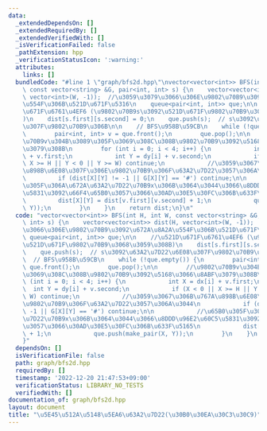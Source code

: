 ```yaml
---
data:
  _extendedDependsOn: []
  _extendedRequiredBy: []
  _extendedVerifiedWith: []
  _isVerificationFailed: false
  _pathExtension: hpp
  _verificationStatusIcon: ':warning:'
  attributes:
    links: []
  bundledCode: "#line 1 \"graph/bfs2d.hpp\"\nvector<vector<int>> BFS(int H, int W,\
    \ const vector<string> &G, pair<int, int> s) {\n    vector<vector<int>> dist(H,\
    \ vector<int>(W, -1));  //\u3059\u3079\u3066\u306E\u9802\u70B9\u3092\u672A\u8A2A\
    \u554F\u306B\u521D\u671F\u5316\n    queue<pair<int, int>> que;\n\n    //\u521D\
    \u671F\u6761\u4EF6 (\u9802\u70B9s\u3092\u521D\u671F\u9802\u70B9\u3068\u3059\u308B\
    )\n    dist[s.first][s.second] = 0;\n    que.push(s);  // s\u3092\u63A2\u7D22\u6E08\
    \u307F\u9802\u70B9\u306B\n\n    // BFS\u958B\u59CB\n    while (!que.empty()) {\n\
    \        pair<int, int> v = que.front();\n        que.pop();\n\n        //\u9802\
    \u70B9v\u304B\u3089\u305F\u3069\u308C\u308B\u9802\u70B9\u3092\u5168\u3066\u8ABF\
    \u3079\u308B\n        for (int i = 0; i < 4; i++) {\n            int X = dx[i]\
    \ + v.first;\n            int Y = dy[i] + v.second;\n            if (X < 0 ||\
    \ X >= H || Y < 0 || Y >= W) continue;\n            //\u3059\u3067\u306B\u767A\
    \u898B\u6E08\u307F\u306E\u9802\u70B9\u306F\u63A2\u7D22\u3057\u306A\u3044\n   \
    \         if (dist[X][Y] != -1 || G[X][Y] == '#') continue;\n\n            //\u65B0\
    \u305F\u306A\u672A\u63A2\u7D22\u70B9x\u306B\u3064\u3044\u3066\u8DDD\u96E2\u60C5\
    \u5831\u3092\u66F4\u65B0\u3057\u3066\u30AD\u30E5\u30FC\u306B\u633F\u5165\n   \
    \         dist[X][Y] = dist[v.first][v.second] + 1;\n            que.push(make_pair(X,\
    \ Y));\n        }\n    }\n    return dist;\n}\n"
  code: "vector<vector<int>> BFS(int H, int W, const vector<string> &G, pair<int,\
    \ int> s) {\n    vector<vector<int>> dist(H, vector<int>(W, -1));  //\u3059\u3079\
    \u3066\u306E\u9802\u70B9\u3092\u672A\u8A2A\u554F\u306B\u521D\u671F\u5316\n   \
    \ queue<pair<int, int>> que;\n\n    //\u521D\u671F\u6761\u4EF6 (\u9802\u70B9s\u3092\
    \u521D\u671F\u9802\u70B9\u3068\u3059\u308B)\n    dist[s.first][s.second] = 0;\n\
    \    que.push(s);  // s\u3092\u63A2\u7D22\u6E08\u307F\u9802\u70B9\u306B\n\n  \
    \  // BFS\u958B\u59CB\n    while (!que.empty()) {\n        pair<int, int> v =\
    \ que.front();\n        que.pop();\n\n        //\u9802\u70B9v\u304B\u3089\u305F\
    \u3069\u308C\u308B\u9802\u70B9\u3092\u5168\u3066\u8ABF\u3079\u308B\n        for\
    \ (int i = 0; i < 4; i++) {\n            int X = dx[i] + v.first;\n          \
    \  int Y = dy[i] + v.second;\n            if (X < 0 || X >= H || Y < 0 || Y >=\
    \ W) continue;\n            //\u3059\u3067\u306B\u767A\u898B\u6E08\u307F\u306E\
    \u9802\u70B9\u306F\u63A2\u7D22\u3057\u306A\u3044\n            if (dist[X][Y] !=\
    \ -1 || G[X][Y] == '#') continue;\n\n            //\u65B0\u305F\u306A\u672A\u63A2\
    \u7D22\u70B9x\u306B\u3064\u3044\u3066\u8DDD\u96E2\u60C5\u5831\u3092\u66F4\u65B0\
    \u3057\u3066\u30AD\u30E5\u30FC\u306B\u633F\u5165\n            dist[X][Y] = dist[v.first][v.second]\
    \ + 1;\n            que.push(make_pair(X, Y));\n        }\n    }\n    return dist;\n\
    }"
  dependsOn: []
  isVerificationFile: false
  path: graph/bfs2d.hpp
  requiredBy: []
  timestamp: '2022-12-20 21:47:53+09:00'
  verificationStatus: LIBRARY_NO_TESTS
  verifiedWith: []
documentation_of: graph/bfs2d.hpp
layout: document
title: "\u5E45\u512A\u5148\u5EA6\u63A2\u7D22(\u30B0\u30EA\u30C3\u30C9)"
---
```

